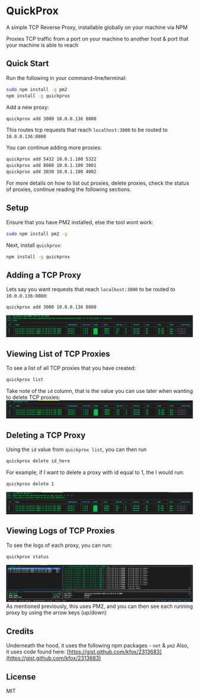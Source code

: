 # QuickProx

A simple TCP Reverse Proxy, installable globally on your machine via NPM

Proxies TCP traffic from a port on your machine to another host & port that your machine is able to reach

## Quick Start

Run the following in your command-line/terminal:

``` bash
sudo npm install -g pm2
npm install -g quickprox
```

Add a new proxy:

``` bash
quickprox add 3000 10.0.0.136 8080
```

This routes tcp requests that reach `localhost:3000` to be routed to `10.0.0.136:8080`

You can continue adding more proxies:

``` bash
quickprox add 5432 10.0.1.100 5322
quickprox add 8080 10.0.1.100 3001
quickprox add 3030 10.0.1.100 4002
```

For more details on how to list out proxies, delete proxies, check the status of proxies, continue reading the following sections.

## Setup

Ensure that you have PM2 installed, else the tool wont work:

``` bash
sudo npm install pm2 -g
```

Next, install `quickprox`:

``` bash
npm install -g quickprox
```

## Adding a TCP Proxy

Lets say you want requests that reach `localhost:3000` to be routed to `10.0.0.136:8080`:

``` bash
quickprox add 3000 10.0.0.136 8080
```

![image.png](.media/img_4.png)

## Viewing List of TCP Proxies

To see a list of all TCP proxies that you have created:

``` bash
quickprox list
```

Take note of the `id` column, that is the value you can use later when wanting to delete TCP proxies:
![image.png](.media/img_5.png)

## Deleting a TCP Proxy

Using the `id` value from `quickprox list`, you can then run

``` bash
quickprox delete id_here
```

For example, if I want to delete a proxy with id equal to 1, the I would run:

``` bash
quickprox delete 1
```

![image.png](.media/img_6.png)

## Viewing Logs of TCP Proxies

To see the logs of each proxy, you can run:

``` bash
quickprox status
```

![image.png](.media/img_7.png)
As mentioned previously, this uses PM2, and you can then see each running proxy by using the arrow keys (up/down)

## Credits

Underneath the hood, it uses the following npm packages - `net` & `pm2`
Also, it uses code found here: [https://gist.github.com/kfox/2313683](https://gist.github.com/kfox/2313683)

## License

MIT